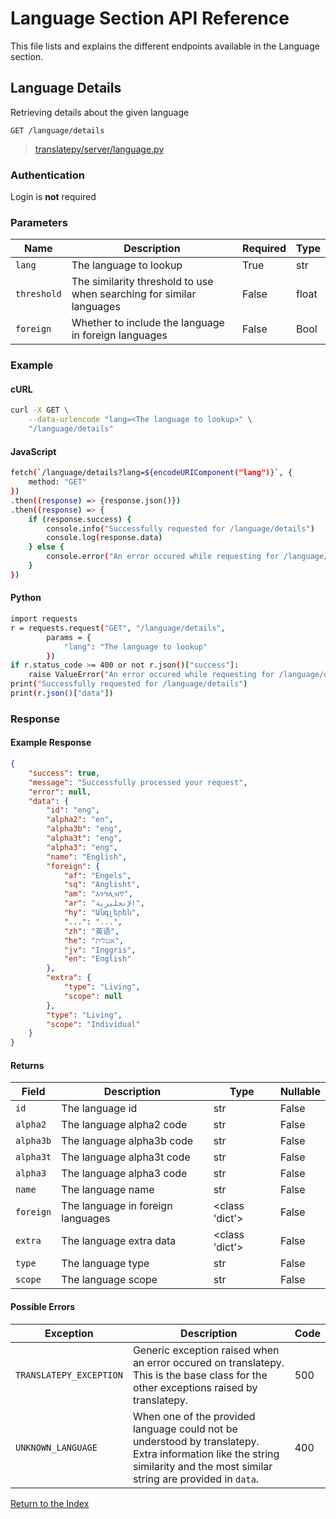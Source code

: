 
# Language Section API Reference

This file lists and explains the different endpoints available in the Language section.

## Language Details

Retrieving details about the given language

```http
GET /language/details
```

> [translatepy/server/language.py](../../translatepy/server/language.py#L23)

### Authentication

Login is **not** required

### Parameters

| Name         | Description                      | Required         | Type             |
| ------------ | -------------------------------- | ---------------- | ---------------- |
| `lang` | The language to lookup  | True            | str            |
| `threshold` | The similarity threshold to use when searching for similar languages  | False            | float            |
| `foreign` | Whether to include the language in foreign languages  | False            | Bool            |

### Example

<!-- tabs:start -->

#### **cURL**

```bash
curl -X GET \
    --data-urlencode "lang=<The language to lookup>" \
    "/language/details"
```

#### **JavaScript**

```bash
fetch(`/language/details?lang=${encodeURIComponent("lang")}`, {
    method: "GET"
})
.then((response) => {response.json()})
.then((response) => {
    if (response.success) {
        console.info("Successfully requested for /language/details")
        console.log(response.data)
    } else {
        console.error("An error occured while requesting for /language/details, error: " + response.error)
    }
})
```

#### **Python**

```bash
import requests
r = requests.request("GET", "/language/details",
        params = {
            "lang": "The language to lookup"
        })
if r.status_code >= 400 or not r.json()["success"]:
    raise ValueError("An error occured while requesting for /language/details, error: " + r.json()["error"])
print("Successfully requested for /language/details")
print(r.json()["data"])
```
<!-- tabs:end -->

### Response

#### Example Response

```json
{
    "success": true,
    "message": "Successfully processed your request",
    "error": null,
    "data": {
        "id": "eng",
        "alpha2": "en",
        "alpha3b": "eng",
        "alpha3t": "eng",
        "alpha3": "eng",
        "name": "English",
        "foreign": {
            "af": "Engels",
            "sq": "Anglisht",
            "am": "እንግሊዝኛ",
            "ar": "الإنجليزية",
            "hy": "Անգլերեն",
            "...": "...",
            "zh": "英语",
            "he": "אנגלית",
            "jv": "Inggris",
            "en": "English"
        },
        "extra": {
            "type": "Living",
            "scope": null
        },
        "type": "Living",
        "scope": "Individual"
    }
}

```

#### Returns

| Field        | Description                      | Type   | Nullable  |
| ----------   | -------------------------------- | ------ | --------- |
| `id` | The language id  | str      | False      |
| `alpha2` | The language alpha2 code  | str      | False      |
| `alpha3b` | The language alpha3b code  | str      | False      |
| `alpha3t` | The language alpha3t code  | str      | False      |
| `alpha3` | The language alpha3 code  | str      | False      |
| `name` | The language name  | str      | False      |
| `foreign` | The language in foreign languages  | <class 'dict'>      | False      |
| `extra` | The language extra data  | <class 'dict'>      | False      |
| `type` | The language type  | str      | False      |
| `scope` | The language scope  | str      | False      |

#### Possible Errors

| Exception         | Description                      | Code   |
| ---------------   | -------------------------------- | ------ |
| `TRANSLATEPY_EXCEPTION` | Generic exception raised when an error occured on translatepy. This is the base class for the other exceptions raised by translatepy.  | 500  |
| `UNKNOWN_LANGUAGE` | When one of the provided language could not be understood by translatepy. Extra information like the string similarity and the most similar string are provided in `data`.  | 400  |
[Return to the Index](../Getting%20Started.md#index)